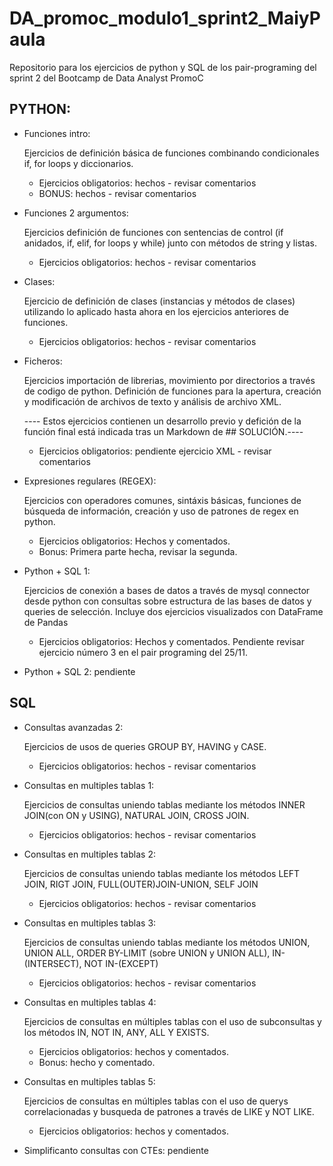 # DA_promoc_modulo1_sprint2_MaiyPaula
Repositorio para los ejercicios de python y SQL de los pair-programing del sprint 2 del Bootcamp de Data Analyst PromoC 

## PYTHON:
- Funciones intro:

  Ejercicios de definición básica de funciones combinando condicionales if, for loops y diccionarios.
    - Ejercicios obligatorios: hechos - revisar comentarios
    - BONUS: hechos - revisar comentarios
- Funciones 2 argumentos:

  Ejercicios definición de funciones con sentencias de control (if anidados, if, elif, for loops y while) junto con métodos de string y listas.
    - Ejercicios obligatorios: hechos - revisar comentarios
- Clases:

   Ejercicio de definición de clases (instancias y métodos de clases) utilizando lo aplicado hasta ahora en los ejercicios anteriores de funciones.
    - Ejercicios obligatorios: hechos - revisar comentarios
- Ficheros: 

   Ejercicios importación de librerias, movimiento por directorios a través de codigo de python. Definición de funciones para la apertura, creación y modificación de archivos de texto y análisis de archivo XML. 
   
   ---- Estos ejercicios contienen un desarrollo previo y defición de la función final está indicada tras un Markdown de ## SOLUCIÓN.----
    - Ejercicios obligatorios: pendiente ejercicio XML - revisar comentarios 
- Expresiones regulares (REGEX):

  Ejercicios con operadores comunes, sintáxis básicas, funciones de búsqueda de información, creación y uso de patrones de regex en python.
   - Ejercicios obligatorios: Hechos y comentados.
   - Bonus: Primera parte hecha, revisar la segunda.

- Python + SQL 1: 

  Ejercicios de conexión a bases de datos a través de mysql connector desde python con consultas sobre estructura de las bases de datos y queries de selección.
  Incluye dos ejercicios visualizados con DataFrame de Pandas
  - Ejercicios obligatorios: Hechos y comentados. Pendiente revisar ejercicio número 3 en el pair programing del 25/11.


- Python + SQL 2: pendiente

## SQL 
- Consultas avanzadas 2:

  Ejercicios de usos de queries GROUP BY, HAVING y CASE.
    - Ejercicios obligatorios: hechos - revisar comentarios
- Consultas en multiples tablas 1:

  Ejercicios de consultas uniendo tablas mediante los métodos INNER JOIN(con ON y USING), NATURAL JOIN, CROSS JOIN.
    - Ejercicios obligatorios: hechos - revisar comentarios
- Consultas en multiples tablas 2:

  Ejercicios de consultas uniendo tablas mediante los métodos LEFT JOIN, RIGT JOIN, FULL(OUTER)JOIN-UNION, SELF JOIN
    - Ejercicios obligatorios: hechos - revisar comentarios
- Consultas en multiples tablas 3:

  Ejercicios de consultas uniendo tablas mediante los métodos UNION, UNION ALL, ORDER BY-LIMIT (sobre UNION y UNION ALL), IN-(INTERSECT), NOT IN-(EXCEPT)
    - Ejercicios obligatorios: hechos - revisar comentarios
- Consultas en multiples tablas 4:

  Ejercicios de consultas en múltiples tablas con el uso de subconsultas y los métodos IN, NOT IN, ANY, ALL Y EXISTS.
    - Ejercicios obligatorios: hechos y comentados.
    - Bonus: hecho y comentado.

- Consultas en multiples tablas 5: 

  Ejercicios de consultas en múltiples tablas con el uso de querys correlacionadas y busqueda de patrones a través de LIKE y NOT LIKE.
    - Ejercicios obligatorios: hechos y comentados.

- Simplificanto consultas con CTEs: pendiente
